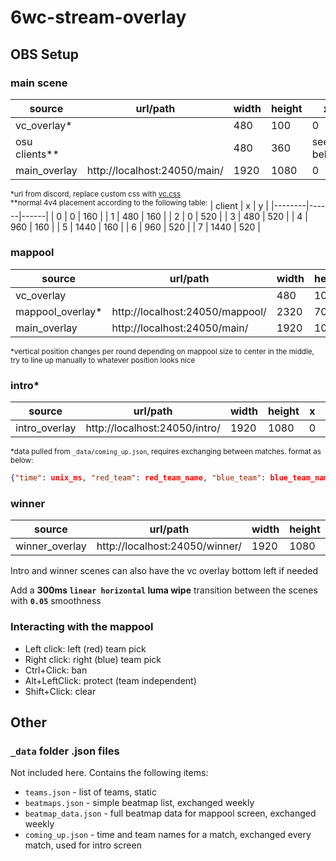 # 6wc-stream-overlay

## OBS Setup

### main scene  
| source        | url/path                     | width | height | x         | y         |
|---------------|------------------------------|-------|--------|-----------|-----------|
| vc_overlay*   |                              | 480   | 100    | 0         | 880       |
| osu clients** |                              | 480   | 360    | see below | see below |
| main_overlay  | http://localhost:24050/main/ | 1920  | 1080   | 0         | 0         |

<sup>*url from discord, replace custom css with [vc.css](vc.css)</sup><br>
<sup>**normal 4v4 placement according to the following table:</sup>
| client | x    | y    |
|--------|------|------|
| 0      | 0    | 160  |
| 1      | 480  | 160  |
| 2      | 0    | 520  |
| 3      | 480  | 520  |
| 4      | 960  | 160  |
| 5      | 1440 | 160  |
| 6      | 960  | 520  |
| 7      | 1440 | 520  |

### mappool
| source           | url/path                        | width | height | x | y    |
|------------------|---------------------------------|-------|--------|---|------|
| vc_overlay       |                                 | 480   | 100    | 0 | 880  |
| mappool_overlay* | http://localhost:24050/mappool/ | 2320  | 700    | 0 | 220* |
| main_overlay     | http://localhost:24050/main/    | 1920  | 1080   | 0 | 0    |

<sup>*vertical position changes per round depending on mappool size to center in the middle, try to line up manually to whatever position looks nice</sup>

### intro*
| source           | url/path                        | width | height | x | y   |
|------------------|---------------------------------|-------|--------|---|-----|
| intro_overlay    | http://localhost:24050/intro/   | 1920  | 1080   | 0 | 0   |

<sup>*data pulled from `_data/coming_up.json`, requires exchanging between matches. format as below:</sup>
```json
{"time": unix_ms, "red_team": red_team_name, "blue_team": blue_team_name}
```

### winner
| source           | url/path                        | width | height | x | y   |
|------------------|---------------------------------|-------|--------|---|-----|
| winner_overlay   | http://localhost:24050/winner/  | 1920  | 1080   | 0 | 0   |

Intro and winner scenes can also have the vc overlay bottom left if needed

Add a **300ms `linear horizontal` luma wipe** transition between the scenes with **`0.05`** smoothness

### Interacting with the mappool
- Left click: left (red) team pick
- Right click: right (blue) team pick
- Ctrl+Click: ban
- Alt+LeftClick: protect (team independent)
- Shift+Click: clear

## Other

### `_data` folder .json files

Not included here. Contains the following items:
- `teams.json` - list of teams, static
- `beatmaps.json` - simple beatmap list, exchanged weekly
- `beatmap_data.json` - full beatmap data for mappool screen, exchanged weekly
- `coming_up.json` - time and team names for a match, exchanged every match, used for intro screen
